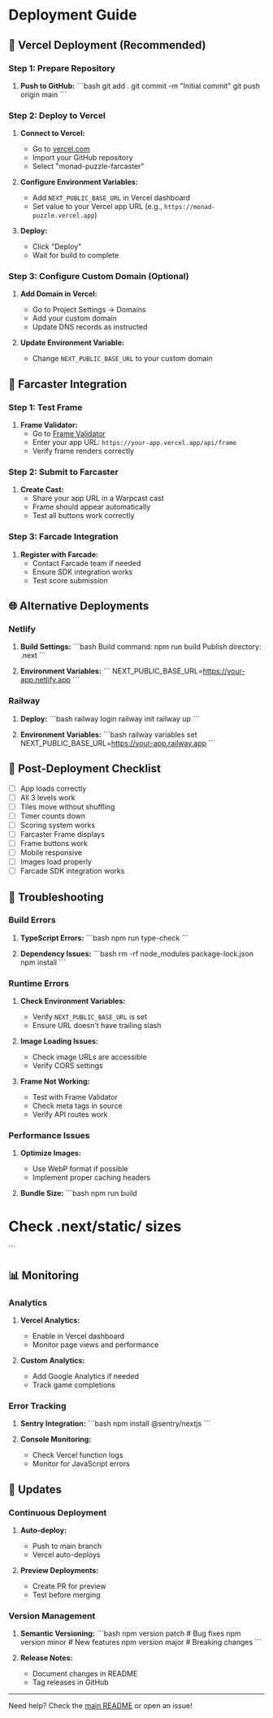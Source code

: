 # Deployment Guide

## 🚀 Vercel Deployment (Recommended)

### Step 1: Prepare Repository

1. **Push to GitHub:**
\`\`\`bash
git add .
git commit -m "Initial commit"
git push origin main
\`\`\`

### Step 2: Deploy to Vercel

1. **Connect to Vercel:**
   - Go to [vercel.com](https://vercel.com)
   - Import your GitHub repository
   - Select "monad-puzzle-farcaster"

2. **Configure Environment Variables:**
   - Add `NEXT_PUBLIC_BASE_URL` in Vercel dashboard
   - Set value to your Vercel app URL (e.g., `https://monad-puzzle.vercel.app`)

3. **Deploy:**
   - Click "Deploy"
   - Wait for build to complete

### Step 3: Configure Custom Domain (Optional)

1. **Add Domain in Vercel:**
   - Go to Project Settings → Domains
   - Add your custom domain
   - Update DNS records as instructed

2. **Update Environment Variable:**
   - Change `NEXT_PUBLIC_BASE_URL` to your custom domain

## 🔗 Farcaster Integration

### Step 1: Test Frame

1. **Frame Validator:**
   - Go to [Frame Validator](https://warpcast.com/~/developers/frames)
   - Enter your app URL: `https://your-app.vercel.app/api/frame`
   - Verify frame renders correctly

### Step 2: Submit to Farcaster

1. **Create Cast:**
   - Share your app URL in a Warpcast cast
   - Frame should appear automatically
   - Test all buttons work correctly

### Step 3: Farcade Integration

1. **Register with Farcade:**
   - Contact Farcade team if needed
   - Ensure SDK integration works
   - Test score submission

## 🌐 Alternative Deployments

### Netlify

1. **Build Settings:**
\`\`\`bash
Build command: npm run build
Publish directory: .next
\`\`\`

2. **Environment Variables:**
\`\`\`
NEXT_PUBLIC_BASE_URL=https://your-app.netlify.app
\`\`\`

### Railway

1. **Deploy:**
\`\`\`bash
railway login
railway init
railway up
\`\`\`

2. **Environment Variables:**
\`\`\`bash
railway variables set NEXT_PUBLIC_BASE_URL=https://your-app.railway.app
\`\`\`

## 🔧 Post-Deployment Checklist

- [ ] App loads correctly
- [ ] All 3 levels work
- [ ] Tiles move without shuffling
- [ ] Timer counts down
- [ ] Scoring system works
- [ ] Farcaster Frame displays
- [ ] Frame buttons work
- [ ] Mobile responsive
- [ ] Images load properly
- [ ] Farcade SDK integration works

## 🐛 Troubleshooting

### Build Errors

1. **TypeScript Errors:**
\`\`\`bash
npm run type-check
\`\`\`

2. **Dependency Issues:**
\`\`\`bash
rm -rf node_modules package-lock.json
npm install
\`\`\`

### Runtime Errors

1. **Check Environment Variables:**
   - Verify `NEXT_PUBLIC_BASE_URL` is set
   - Ensure URL doesn't have trailing slash

2. **Image Loading Issues:**
   - Check image URLs are accessible
   - Verify CORS settings

3. **Frame Not Working:**
   - Test with Frame Validator
   - Check meta tags in source
   - Verify API routes work

### Performance Issues

1. **Optimize Images:**
   - Use WebP format if possible
   - Implement proper caching headers

2. **Bundle Size:**
\`\`\`bash
npm run build
# Check .next/static/ sizes
\`\`\`

## 📊 Monitoring

### Analytics

1. **Vercel Analytics:**
   - Enable in Vercel dashboard
   - Monitor page views and performance

2. **Custom Analytics:**
   - Add Google Analytics if needed
   - Track game completions

### Error Tracking

1. **Sentry Integration:**
\`\`\`bash
npm install @sentry/nextjs
\`\`\`

2. **Console Monitoring:**
   - Check Vercel function logs
   - Monitor for JavaScript errors

## 🔄 Updates

### Continuous Deployment

1. **Auto-deploy:**
   - Push to main branch
   - Vercel auto-deploys

2. **Preview Deployments:**
   - Create PR for preview
   - Test before merging

### Version Management

1. **Semantic Versioning:**
\`\`\`bash
npm version patch  # Bug fixes
npm version minor  # New features
npm version major  # Breaking changes
\`\`\`

2. **Release Notes:**
   - Document changes in README
   - Tag releases in GitHub

---

Need help? Check the [main README](README.md) or open an issue!
